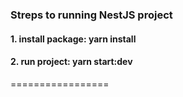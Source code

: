 ### Streps to running NestJS project

#### 1. install package: yarn install
#### 2. run project: yarn start:dev


=================
